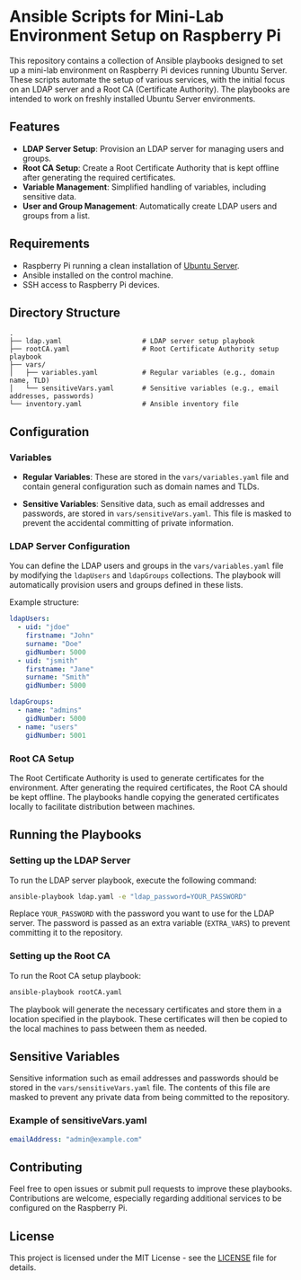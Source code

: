 # Ansible Scripts for Mini-Lab Environment Setup on Raspberry Pi

This repository contains a collection of Ansible playbooks designed to set up a mini-lab environment on Raspberry Pi devices running Ubuntu Server. These scripts automate the setup of various services, with the initial focus on an LDAP server and a Root CA (Certificate Authority). The playbooks are intended to work on freshly installed Ubuntu Server environments.

## Features

- **LDAP Server Setup**: Provision an LDAP server for managing users and groups.
- **Root CA Setup**: Create a Root Certificate Authority that is kept offline after generating the required certificates.
- **Variable Management**: Simplified handling of variables, including sensitive data.
- **User and Group Management**: Automatically create LDAP users and groups from a list.

## Requirements

- Raspberry Pi running a clean installation of [Ubuntu Server](https://ubuntu.com/download/raspberry-pi).
- Ansible installed on the control machine.
- SSH access to Raspberry Pi devices.

## Directory Structure

```
.
├── ldap.yaml                    # LDAP server setup playbook
├── rootCA.yaml                  # Root Certificate Authority setup playbook
├── vars/
│   ├── variables.yaml           # Regular variables (e.g., domain name, TLD)
│   └── sensitiveVars.yaml       # Sensitive variables (e.g., email addresses, passwords)
└── inventory.yaml               # Ansible inventory file
```

## Configuration

### Variables

- **Regular Variables**: These are stored in the `vars/variables.yaml` file and contain general configuration such as domain names and TLDs.
  
- **Sensitive Variables**: Sensitive data, such as email addresses and passwords, are stored in `vars/sensitiveVars.yaml`. This file is masked to prevent the accidental committing of private information.

### LDAP Server Configuration

You can define the LDAP users and groups in the `vars/variables.yaml` file by modifying the `ldapUsers` and `ldapGroups` collections. The playbook will automatically provision users and groups defined in these lists.

Example structure:

```yaml
ldapUsers:
  - uid: "jdoe"
    firstname: "John"
    surname: "Doe"
    gidNumber: 5000
  - uid: "jsmith"
    firstname: "Jane"
    surname: "Smith"
    gidNumber: 5000

ldapGroups:
  - name: "admins"
    gidNumber: 5000
  - name: "users"
    gidNumber: 5001
```

### Root CA Setup

The Root Certificate Authority is used to generate certificates for the environment. After generating the required certificates, the Root CA should be kept offline. The playbooks handle copying the generated certificates locally to facilitate distribution between machines.

## Running the Playbooks

### Setting up the LDAP Server

To run the LDAP server playbook, execute the following command:

```bash
ansible-playbook ldap.yaml -e "ldap_password=YOUR_PASSWORD"
```

Replace `YOUR_PASSWORD` with the password you want to use for the LDAP server. The password is passed as an extra variable (`EXTRA_VARS`) to prevent committing it to the repository.

### Setting up the Root CA

To run the Root CA setup playbook:

```bash
ansible-playbook rootCA.yaml
```

The playbook will generate the necessary certificates and store them in a location specified in the playbook. These certificates will then be copied to the local machines to pass between them as needed.

## Sensitive Variables

Sensitive information such as email addresses and passwords should be stored in the `vars/sensitiveVars.yaml` file. The contents of this file are masked to prevent any private data from being committed to the repository.

### Example of sensitiveVars.yaml

```yaml
emailAddress: "admin@example.com"
```

## Contributing

Feel free to open issues or submit pull requests to improve these playbooks. Contributions are welcome, especially regarding additional services to be configured on the Raspberry Pi.

## License

This project is licensed under the MIT License - see the [LICENSE](LICENSE) file for details.
